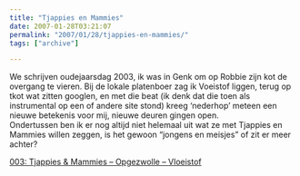 ```yaml
---
title: "Tjappies en Mammies"
date: 2007-01-28T03:21:07
permalink: "2007/01/28/tjappies-en-mammies/"
tags: ["archive"]

---
```

We schrijven oudejaarsdag 2003, ik was in Genk om op Robbie zijn kot de overgang te vieren. Bij de lokale platenboer zag ik Voeistof liggen, terug op tkot wat zitten googlen, en met die beat (ik denk dat die toen als instrumental op een of andere site stond) kreeg ‘nederhop’ meteen een nieuwe betekenis voor mij, nieuwe deuren gingen open.  
Ondertussen ben ik er nog altijd niet helemaal uit wat ze met Tjappies en Mammies willen zeggen, is het gewoon “jongens en meisjes” of zit er meer achter?

[003: Tjappies & Mammies – Opgezwolle – Vloeistof](http://phobos.apple.com/WebObjects/MZStore.woa/wa/viewAlbum?playlistId=68239685&s=143446&i=68238775 "http://phobos.apple.com/WebObjects/MZStore.woa/wa/viewAlbum?playlistId=68239685&s=143446&i=68238775")
